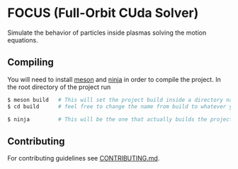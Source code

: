 # FOCUS (Full-Orbit CUda Solver)

Simulate the behavior of particles inside plasmas solving the motion equations.

## Compiling

You will need to install [meson](https://mesonbuild.com/Quick-guide.html) and [ninja](https://ninja-build.org/) in order to compile the project. In the root directory of the project run

```bash
$ meson build	# This will set the project build inside a directory named build
$ cd build		# feel free to change the name from build to whatever you prefer.

$ ninja			# This will be the one that actually builds the project.
```

## Contributing

For contributing guidelines see [CONTRIBUTING.md](CONTRIBUTING.md).